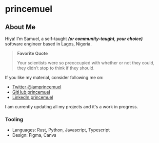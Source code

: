 # princemuel

## About Me

Hiya! I'm Samuel, a self-taught _**(or community-taught, your choice)**_ software engineer based in Lagos, Nigeria.

> **Favorite Quote**
>
> Your scientists were so preoccupied with whether or not they could, they didn't stop to think if they should.

If you like my material, consider following me on:

- [Twitter @iamprincemuel](https://twitter.com/iamprincemuel)
- [GitHub princemuel](https://github.com/princemuel)
- [LinkedIn princemuel](https://linkedin.com/in/princemuel)

I am currently updating all my projects and it's a work in progress.

### Tooling

- Languages: Rust, Python, Javascript, Typescript
- Design: Figma, Canva

<!--
Here are some ideas to get you started:

- 🔭 I’m currently working on ...
- 🌱 I’m currently learning ...
- 👯 I’m looking to collaborate on ...
- 🤔 I’m looking for help with ...
- 💬 Ask me about ...
- 📫 How to reach me: ...
- 😄 Pronouns: ...
- ⚡ Fun fact: ...
-->

<!-- ## Blog Posts -->

<!-- BLOG-POST-LIST:START -->

<!-- BLOG-POST-LIST:END -->
